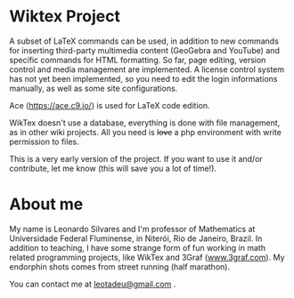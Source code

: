 # Wiktex Project

A subset of LaTeX commands can be used, in addition to new commands for inserting third-party multimedia content (GeoGebra and YouTube) and specific commands for HTML formatting. So far, page editing, version control and media management are implemented. A license control system has not yet been implemented, so you need to edit the login informations manually, as well as some site configurations.

Ace (https://ace.c9.io/) is used for LaTeX code edition.

WikTex doesn't use a database, everything is done with file management, as in other wiki projects. All you need is ~~love~~ a php environment with write permission to files.

This is a very early version of the project. If you want to use it and/or contribute, let me know (this will save you a lot of time!).

# About me

My name is Leonardo Silvares and I'm professor of Mathematics at Universidade Federal Fluminense, in Niterói, Rio de Janeiro, Brazil. In addition to teaching, I have some strange form of fun working in math related programming projects, like WikTex and 3Graf (www.3graf.com). My endorphin shots comes from street running (half marathon).

You can contact me at leotadeu@gmail.com .

